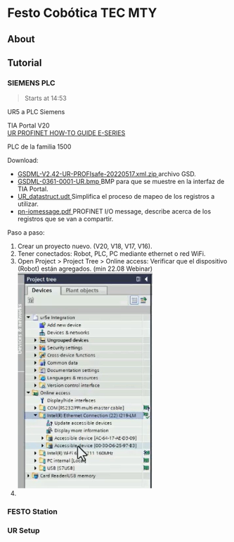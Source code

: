 # Festo Cobótica TEC MTY
## About

## Tutorial

### SIEMENS PLC

>Starts at 14:53

UR5 a PLC Siemens

TIA Portal V20 </br>
<a href = "https://www.universal-robots.com/articles/ur/interface-communication/profinet-how-to-guide-e-series/" >  UR PROFINET HOW-TO GUIDE E-SERIES </a>

PLC de la familia 1500

Download: 
- <a href = "https://s3-eu-west-1.amazonaws.com/ur-support-site/160022/GSDML-V2.42-UR-PROFIsafe-20220517.xml.zip"> GSDML-V2.42-UR-PROFIsafe-20220517.xml.zip </a> archivo GSD.
- <a href = "https://s3-eu-west-1.amazonaws.com/ur-support-site/160022/GSDML-0361-0001-UR.bmp"> GSDML-0361-0001-UR.bmp </a> BMP para que se muestre en la interfaz de TIA Portal.
- <a href = "https://s3-eu-west-1.amazonaws.com/ur-support-site/160022/UR_datastruct.udt" >  UR_datastruct.udt </a> Simplifica el proceso de mapeo de los registros a utilizar.
- <a href = "https://s3-eu-west-1.amazonaws.com/ur-support-site/160022/pn-iomessage.pdf" >  pn-iomessage.pdf </a> PROFINET I/O message, describe acerca de los registros que se van a compartir.

Paso a paso:

1. Crear un proyecto nuevo. (V20, V18, V17, V16).
2. Tener conectados: Robot, PLC, PC mediante ethernet o red WiFi.
3. Open Project > Project Tree > Online access: Verificar que el dispositivo (Robot) están agregados. (min 22.08 Webinar) </br> <img src = "files/device_verif.png">
4. 
### FESTO Station


### UR Setup